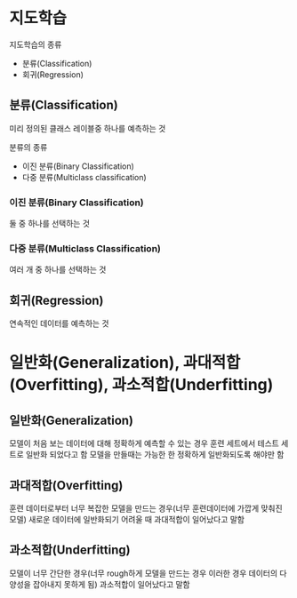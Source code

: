 # 지도학습
지도학습의 종류
* 분류(Classification)
* 회귀(Regression)

## 분류(Classification)
미리 정의된 클래스 레이블중 하나를 예측하는 것

분류의 종류
* 이진 분류(Binary Classification)
* 다중 분류(Multiclass classification)

### 이진 분류(Binary Classification)
둘 중 하나를 선택하는 것

### 다중 분류(Multiclass Classification)
여러 개 중 하나를 선택하는 것

## 회귀(Regression)
연속적인 데이터를 예측하는 것

# 일반화(Generalization), 과대적합(Overfitting), 과소적합(Underfitting)
## 일반화(Generalization)
모델이 처음 보는 데이터에 대해 정확하게 예측할 수 있는 경우 훈련 세트에서 테스트 세트로 일반화 되었다고 함
모델을 만들때는 가능한 한 정확하게 일반화되도록 해야만 함

## 과대적합(Overfitting)
훈련 데이터로부터 너무 복잡한 모델을 만드는 경우(너무 훈련데이터에 가깝게 맞춰진 모델) 새로운 데이터에 일반화되기 어려울 때 과대적합이 일어났다고 말함

## 과소적합(Underfitting)
모델이 너무 간단한 경우(너무 rough하게 모델을 만드는 경우 이러한 경우 데이터의 다양성을 잡아내지 못하게 됨) 과소적합이 일어났다고 말함